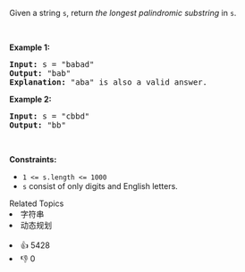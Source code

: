 <p>Given a string <code>s</code>, return <em>the longest palindromic substring</em> in <code>s</code>.</p>

<p>&nbsp;</p>
<p><strong>Example 1:</strong></p>

<pre>
<strong>Input:</strong> s = &quot;babad&quot;
<strong>Output:</strong> &quot;bab&quot;
<strong>Explanation:</strong> &quot;aba&quot; is also a valid answer.
</pre>

<p><strong>Example 2:</strong></p>

<pre>
<strong>Input:</strong> s = &quot;cbbd&quot;
<strong>Output:</strong> &quot;bb&quot;
</pre>

<p>&nbsp;</p>
<p><strong>Constraints:</strong></p>

<ul>
	<li><code>1 &lt;= s.length &lt;= 1000</code></li>
	<li><code>s</code> consist of only digits and English letters.</li>
</ul>
<div><div>Related Topics</div><div><li>字符串</li><li>动态规划</li></div></div><br><div><li>👍 5428</li><li>👎 0</li></div>